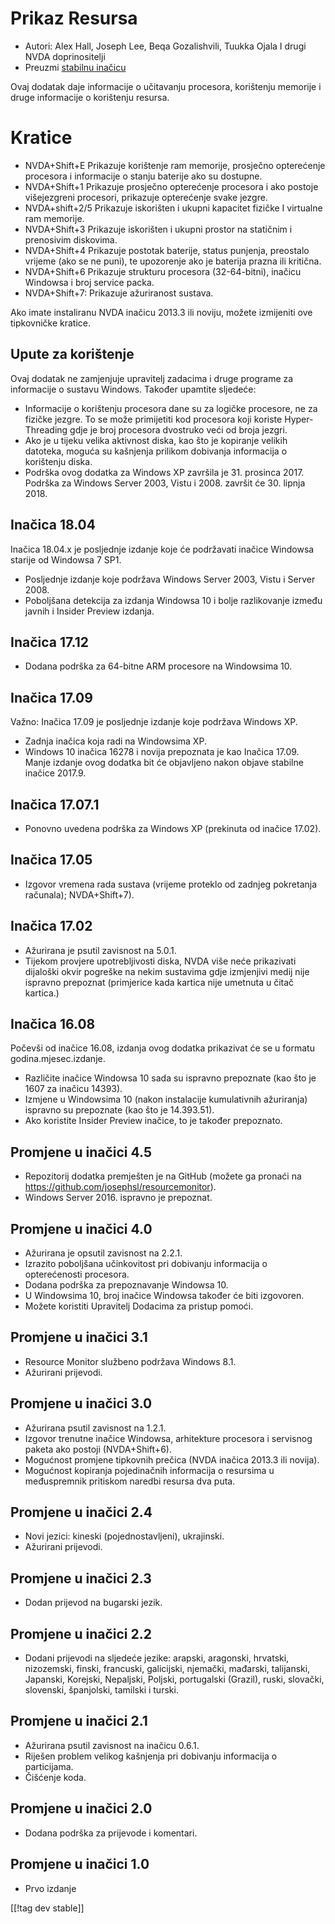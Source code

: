 # Prikaz Resursa #

* Autori: Alex Hall, Joseph Lee, Beqa Gozalishvili, Tuukka Ojala I drugi
  NVDA doprinositelji
* Preuzmi [stabilnu inačicu][1]

Ovaj dodatak daje informacije o učitavanju procesora, korištenju memorije i
druge informacije o korištenju resursa.

# Kratice #

* NVDA+Shift+E Prikazuje korištenje ram memorije, prosječno opterećenje
  procesora i informacije o stanju baterije ako su dostupne.
* NVDA+Shift+1 Prikazuje prosječno opterećenje procesora i ako postoje
  višejezgreni procesori, prikazuje opterećenje svake jezgre.
* NVDA+shift+2/5 Prikazuje iskorišten i ukupni kapacitet fizičke I virtualne
  ram memorije.
* NVDA+Shift+3 Prikazuje iskorišten i ukupni prostor na statičnim i
  prenosivim diskovima.
* NVDA+Shift+4 Prikazuje postotak baterije, status punjenja, preostalo
  vrijeme (ako se ne puni), te upozorenje ako je baterija prazna ili
  kritična.
* NVDA+Shift+6 Prikazuje strukturu procesora (32-64-bitni), inačicu Windowsa
  i broj service packa.
* NVDA+Shift+7: Prikazuje ažuriranost sustava.

Ako imate instaliranu NVDA inačicu 2013.3 ili noviju, možete izmijeniti ove
tipkovničke kratice.

## Upute za korištenje  ##

Ovaj dodatak ne zamjenjuje upravitelj zadacima i druge programe za
informacije o sustavu Windows. Također upamtite sljedeće:

* Informacije o korištenju procesora dane su za logičke procesore, ne za
  fizičke jezgre. To se može primijetiti kod procesora koji koriste
  Hyper-Threading gdje je broj procesora dvostruko veći od broja jezgri.
* Ako je u tijeku velika aktivnost diska, kao što je kopiranje velikih
  datoteka, moguća su kašnjenja prilikom dobivanja informacija o korištenju
  diska.
* Podrška ovog dodatka za Windows XP završila je 31. prosinca 2017. Podrška
  za Windows Server 2003, Vistu i 2008. završit će 30. lipnja 2018.

## Inačica 18.04

Inačica 18.04.x je posljednje izdanje koje će podržavati inačice Windowsa
starije od Windowsa 7 SP1. 

* Posljednje izdanje koje podržava Windows Server 2003, Vistu i Server 2008.
* Poboljšana detekcija za izdanja Windowsa 10 i bolje razlikovanje između
  javnih i Insider Preview izdanja.

## Inačica 17.12

* Dodana podrška za 64-bitne ARM procesore na Windowsima 10.

## Inačica 17.09

Važno: Inačica 17.09 je posljednje izdanje koje podržava Windows XP.

* Zadnja inačica koja radi na Windowsima XP.
* Windows 10 inačica 16278 i novija prepoznata je kao Inačica 17.09. Manje
  izdanje ovog dodatka bit će objavljeno nakon objave stabilne inačice
  2017.9.

## Inačica 17.07.1

* Ponovno uvedena podrška za Windows XP (prekinuta od inačice 17.02).

## Inačica 17.05

* Izgovor vremena rada sustava (vrijeme proteklo od zadnjeg pokretanja
  računala); NVDA+Shift+7).

## Inačica 17.02

* Ažurirana je psutil zavisnost na 5.0.1.
* Tijekom provjere upotrebljivosti diska, NVDA više neće prikazivati
  dijaloški okvir pogreške na nekim sustavima gdje izmjenjivi medij nije
  ispravno prepoznat (primjerice kada kartica nije umetnuta u čitač
  kartica.) 

## Inačica 16.08

Počevši od inačice 16.08, izdanja ovog dodatka prikazivat će se u formatu
godina.mjesec.izdanje.

* Različite inačice Windowsa 10 sada su ispravno prepoznate (kao što je 1607
  za inačicu 14393).
* Izmjene u Windowsima 10 (nakon instalacije kumulativnih ažuriranja)
  ispravno su prepoznate (kao što je 14.393.51).
* Ako koristite Insider Preview inačice, to je također prepoznato.

## Promjene u inačici 4.5 ##

* Repozitorij dodatka premješten je na GitHub (možete ga pronaći na
  https://github.com/josephsl/resourcemonitor).
* Windows Server 2016. ispravno je prepoznat.

## Promjene u inačici 4.0 ##

* Ažurirana je opsutil zavisnost na 2.2.1.
* Izrazito poboljšana učinkovitost pri dobivanju informacija o opterećenosti
  procesora.
* Dodana podrška za prepoznavanje Windowsa 10.
* U Windowsima 10, broj inačice Windowsa također će biti izgovoren.
* Možete koristiti Upravitelj Dodacima za pristup pomoći.

## Promjene u inačici 3.1 ##

* Resource Monitor službeno podržava Windows 8.1.
* Ažurirani prijevodi.

## Promjene u inačici 3.0 ##

* Ažurirana psutil zavisnost na 1.2.1.
* Izgovor trenutne inačice Windowsa, arhitekture procesora i servisnog
  paketa ako postoji (NVDA+Shift+6).
* Mogućnost promjene tipkovnih prečica (NVDA inačica 2013.3 ili novija).
* Mogućnost kopiranja pojedinačnih informacija o resursima u međuspremnik
  pritiskom naredbi resursa dva puta.

## Promjene u inačici 2.4 ##

* Novi jezici: kineski (pojednostavljeni), ukrajinski.
* Ažurirani prijevodi.

## Promjene u inačici 2.3 ##

* Dodan prijevod na bugarski jezik.

## Promjene u inačici 2.2 ##

* Dodani prijevodi na sljedeće jezike: arapski, aragonski, hrvatski,
  nizozemski, finski, francuski, galicijski, njemački, mađarski, talijanski,
  Japanski, Korejski, Nepaljski, Poljski, portugalski (Grazil), ruski,
  slovački, slovenski, španjolski, tamilski i turski.

## Promjene u inačici 2.1 ##

* Ažurirana psutil zavisnost na inačicu 0.6.1.
* Riješen problem velikog kašnjenja pri dobivanju informacija o particijama.
* Čišćenje koda.

## Promjene u inačici 2.0 ##

* Dodana podrška za prijevode i komentari.

## Promjene u inačici 1.0 ##

* Prvo izdanje

[[!tag dev stable]]

[1]: https://addons.nvda-project.org/files/get.php?file=rm
